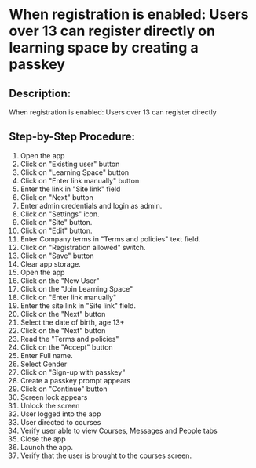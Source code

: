 # When registration is enabled: Users over 13 can register directly on learning space by creating a passkey

## Description:

When registration is enabled: Users over 13 can register directly 

## Step-by-Step Procedure:

1. Open the app 
2. Click on "Existing user" button 
3. Click on "Learning Space" button 
4. Click on "Enter link manually" button 
5. Enter the link in "Site link" field 
6. Click on "Next" button
7. Enter admin credentials and login as admin. 
8. Click on "Settings" icon. 
9. Click on "Site" button.
10. Click on "Edit" button. 
11. Enter Company terms in "Terms and policies" text field. 
12. Click on "Registration allowed" switch. 
13. Click on "Save" button 
14. Clear app storage. 
15. Open the app 
16. Click on the "New User"
17. Click on the "Join Learning Space"
18. Click on "Enter link manually"
19. Enter the site link in "Site link" field. 
20. Click on the "Next" button 
21. Select the date of birth, age 13+ 
22. Click on the "Next" button 
23. Read the "Terms and policies"
24. Click on the "Accept" button 
25. Enter Full name.
26. Select Gender
27. Click on "Sign-up with passkey"
28. Create a passkey prompt appears
29. Click on "Continue" button
30. Screen lock appears
31. Unlock the screen
32. User logged into the app
33. User directed to courses
34. Verify user able to view Courses, Messages and People tabs
35. Close the app
36. Launch the app.
37. Verify that the user is brought to the courses screen.

